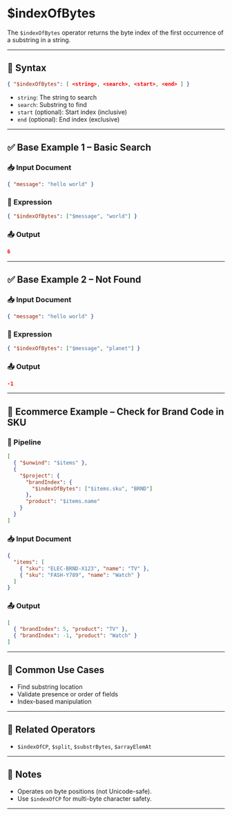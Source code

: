 # $indexOfBytes

The `$indexOfBytes` operator returns the byte index of the first occurrence of a substring in a string.

---

## 📌 Syntax

```json
{ "$indexOfBytes": [ <string>, <search>, <start>, <end> ] }
```

- `string`: The string to search
- `search`: Substring to find
- `start` (optional): Start index (inclusive)
- `end` (optional): End index (exclusive)

---

## ✅ Base Example 1 – Basic Search

### 📥 Input Document

```json
{ "message": "hello world" }
```

### 📌 Expression

```json
{ "$indexOfBytes": ["$message", "world"] }
```

### 📤 Output

```json
6
```

---

## ✅ Base Example 2 – Not Found

### 📥 Input Document

```json
{ "message": "hello world" }
```

### 📌 Expression

```json
{ "$indexOfBytes": ["$message", "planet"] }
```

### 📤 Output

```json
-1
```

---

## 🧱 Ecommerce Example – Check for Brand Code in SKU

### 📌 Pipeline

```json
[
  { "$unwind": "$items" },
  {
    "$project": {
      "brandIndex": {
        "$indexOfBytes": ["$items.sku", "BRND"]
      },
      "product": "$items.name"
    }
  }
]
```

### 📥 Input Document

```json
{
  "items": [
    { "sku": "ELEC-BRND-X123", "name": "TV" },
    { "sku": "FASH-Y789", "name": "Watch" }
  ]
}
```

### 📤 Output

```json
[
  { "brandIndex": 5, "product": "TV" },
  { "brandIndex": -1, "product": "Watch" }
]
```

---

## 🔧 Common Use Cases

- Find substring location
- Validate presence or order of fields
- Index-based manipulation

---

## 🔗 Related Operators

- `$indexOfCP`, `$split`, `$substrBytes`, `$arrayElemAt`

---

## 🧠 Notes

- Operates on byte positions (not Unicode-safe).
- Use `$indexOfCP` for multi-byte character safety.

---
